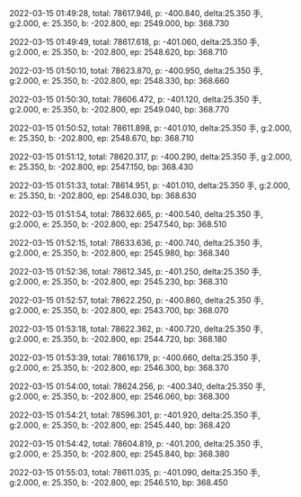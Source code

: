 2022-03-15 01:49:28, total: 78617.946, p: -400.840, delta:25.350 手, g:2.000, e: 25.350, b: -202.800, ep: 2549.000, bp: 368.730

2022-03-15 01:49:49, total: 78617.618, p: -401.060, delta:25.350 手, g:2.000, e: 25.350, b: -202.800, ep: 2548.620, bp: 368.710

2022-03-15 01:50:10, total: 78623.870, p: -400.950, delta:25.350 手, g:2.000, e: 25.350, b: -202.800, ep: 2548.330, bp: 368.660

2022-03-15 01:50:30, total: 78606.472, p: -401.120, delta:25.350 手, g:2.000, e: 25.350, b: -202.800, ep: 2549.040, bp: 368.770

2022-03-15 01:50:52, total: 78611.898, p: -401.010, delta:25.350 手, g:2.000, e: 25.350, b: -202.800, ep: 2548.670, bp: 368.710

2022-03-15 01:51:12, total: 78620.317, p: -400.290, delta:25.350 手, g:2.000, e: 25.350, b: -202.800, ep: 2547.150, bp: 368.430

2022-03-15 01:51:33, total: 78614.951, p: -401.010, delta:25.350 手, g:2.000, e: 25.350, b: -202.800, ep: 2548.030, bp: 368.630

2022-03-15 01:51:54, total: 78632.665, p: -400.540, delta:25.350 手, g:2.000, e: 25.350, b: -202.800, ep: 2547.540, bp: 368.510

2022-03-15 01:52:15, total: 78633.636, p: -400.740, delta:25.350 手, g:2.000, e: 25.350, b: -202.800, ep: 2545.980, bp: 368.340

2022-03-15 01:52:36, total: 78612.345, p: -401.250, delta:25.350 手, g:2.000, e: 25.350, b: -202.800, ep: 2545.230, bp: 368.310

2022-03-15 01:52:57, total: 78622.250, p: -400.860, delta:25.350 手, g:2.000, e: 25.350, b: -202.800, ep: 2543.700, bp: 368.070

2022-03-15 01:53:18, total: 78622.362, p: -400.720, delta:25.350 手, g:2.000, e: 25.350, b: -202.800, ep: 2544.720, bp: 368.180

2022-03-15 01:53:39, total: 78616.179, p: -400.660, delta:25.350 手, g:2.000, e: 25.350, b: -202.800, ep: 2546.300, bp: 368.370

2022-03-15 01:54:00, total: 78624.256, p: -400.340, delta:25.350 手, g:2.000, e: 25.350, b: -202.800, ep: 2546.060, bp: 368.300

2022-03-15 01:54:21, total: 78596.301, p: -401.920, delta:25.350 手, g:2.000, e: 25.350, b: -202.800, ep: 2545.440, bp: 368.420

2022-03-15 01:54:42, total: 78604.819, p: -401.200, delta:25.350 手, g:2.000, e: 25.350, b: -202.800, ep: 2545.840, bp: 368.380

2022-03-15 01:55:03, total: 78611.035, p: -401.090, delta:25.350 手, g:2.000, e: 25.350, b: -202.800, ep: 2546.510, bp: 368.450